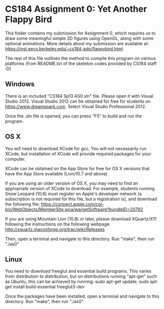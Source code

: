 # CS184 Assignment 0: Yet Another Flappy Bird

This folder contains my submission for Assignment 0, which requires us to
draw some meaningful simple 2D figures using OpenGL, along with some optional
animations. More details about my submission are available at:
https://inst.eecs.berkeley.edu/~cs184-adp/flappybird.html

The rest of this file outlines the method to compile this program on various
platforms (from README.txt of the skeleton codes provided by CS184 staff :D)



Windows
-------
There is an included "CS184 Sp13 AS0.sln" file. Please open it with Visual
Studio 2012. Visual Studio 2012 can be obtained for free for students on
https://www.dreamspark.com. Select Visual Studio Professional 2012.

Once the .sln file is opened, you can press "F5" to build and run the program.



OS X
----
You will need to download XCode for gcc. You will not necessarily run XCode,
but installation of XCode will provide required packages for your computer.

XCode can be obtained on the App Store for free for OS X versions that have
the App Store available (Lion/10.7 and above)

If you are using an older version of OS X, you may need to find an appropriate
version of XCode to download. For example, students running Snow Leopard (10.6)
must register on Apple's developer network (a subscription is not required for
this file, but a registration is), and download the following file:
https://connect.apple.com/cgi-bin/WebObjects/MemberSite.woa/wa/getSoftware?bundleID=20792

If you are using Mountain Lion (10.8) or later, please download XQuartz/X11
following the instructions on the following webpage:
http://xquartz.macosforge.org/trac/wiki/Releases

Then, open a terminal and navigate to this directory. Run "make", then run
"./as0"



Linux
-----
You need to download freeglut and essential build programs. This varies from
distribution to distribution, but on distributions running "apt-get" such as
Ubuntu, this can be achieved by running:
sudo apt-get update; sudo apt-get install build-essential freeglut3-dev

Once the packages have been installed, open a terminal and navigate to this 
directory. Run "make", then run "./as0"
